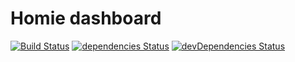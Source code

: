 Homie dashboard
===============

[![Build Status](https://travis-ci.org/INTECH-RGB/homie-dashboard.svg?branch=master)](https://travis-ci.org/INTECH-RGB/homie-dashboard) [![dependencies Status](https://david-dm.org/INTECH-RGB/homie-dashboard/status.svg)](https://david-dm.org/INTECH-RGB/homie-dashboard) [![devDependencies Status](https://david-dm.org/INTECH-RGB/homie-dashboard/dev-status.svg)](https://david-dm.org/INTECH-RGB/homie-dashboard?type=dev)
